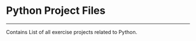 # Python Project Files
---------------------------------------------- 
  
Contains List of all exercise projects related to Python.
